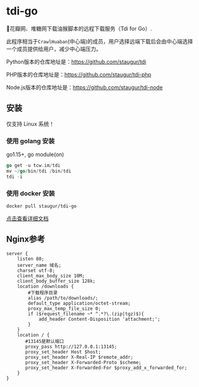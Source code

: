 # tdi-go
🍒花瓣网、堆糖网下载油猴脚本的远程下载服务（Tdi for Go）.

此程序相当于`CrawlHuaban`(中心端)的成员，用户选择远端下载后会由中心端选择一个成员提供给用户，减少中心端压力。

Python版本的仓库地址是：https://github.com/staugur/tdi

PHP版本的仓库地址是：https://github.com/staugur/tdi-php

Node.js版本的仓库地址是：https://github.com/staugur/tdi-node

## 安装

仅支持 Linux 系统！

### 使用 golang 安装

go1.15+, go module(on)

```go
go get -u tcw.im/tdi
mv ~/go/bin/tdi /bin/tdi
tdi -i
```

### 使用 docker 安装

```bash
docker pull staugur/tdi-go
```

[点击查看详细文档](https://docs.saintic.com/tdi-go/)

## Nginx参考

```nginx
server {
    listen 80;
    server_name 域名;
    charset utf-8;
    client_max_body_size 10M;
    client_body_buffer_size 128k;
    location /downloads {
        #下载程序目录
        alias /path/to/downloads/;
        default_type application/octet-stream;
        proxy_max_temp_file_size 0;
        if ($request_filename ~* ^.*?\.(zip|tgz)$){
            add_header Content-Disposition 'attachment;';
        }
    }
    location / {
       #13145是默认端口
       proxy_pass http://127.0.0.1:13145;
       proxy_set_header Host $host;
       proxy_set_header X-Real-IP $remote_addr;
       proxy_set_header X-Forwarded-Proto $scheme;
       proxy_set_header X-Forwarded-For $proxy_add_x_forwarded_for;
    }
}
```
